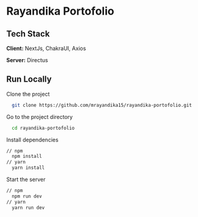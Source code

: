 
# Rayandika Portofolio



## Tech Stack

**Client:** NextJs, ChakraUI, Axios

**Server:** Directus




## Run Locally

Clone the project

```bash
  git clone https://github.com/mrayandika15/rayandika-portofolio.git
```

Go to the project directory

```bash
  cd rayandika-portofolio
```

Install dependencies

```bash
// npm 
  npm install 
// yarn
  yarn install
```

Start the server

```bash
// npm
  npm run dev
// yarn
  yarn run dev
```

